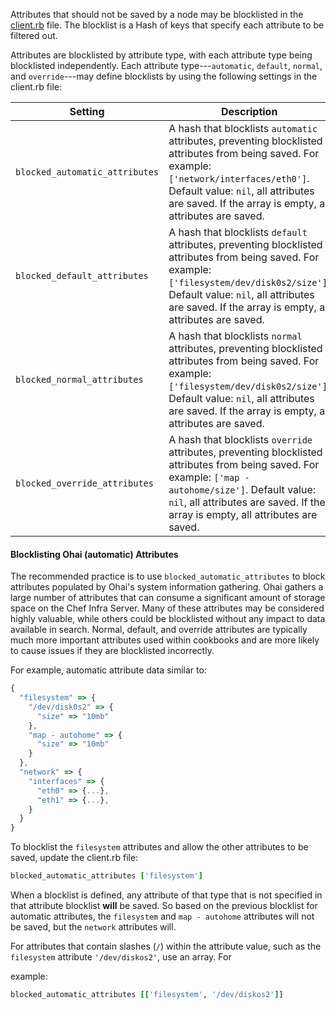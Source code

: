 Attributes that should not be saved by a node may be blocklisted in the [client.rb](/config_rb_client/) file. The blocklist is a Hash of keys that specify each attribute to be filtered out.

Attributes are blocklisted by attribute type, with each attribute type being blocklisted independently. Each attribute type---`automatic`, `default`, `normal`, and `override`---may define blocklists by using the following settings in the client.rb file:

<table>
<colgroup>
<col style="width: 40%" />
<col style="width: 60%" />
</colgroup>
<thead>
<tr class="header">
<th>Setting</th>
<th>Description</th>
</tr>
</thead>
<tbody>
<tr>
<td><code>blocked_automatic_attributes</code></td>
<td>A hash that blocklists <code>automatic</code> attributes, preventing blocklisted attributes from being saved. For example: <code>['network/interfaces/eth0']</code>. Default value: <code>nil</code>, all attributes are saved. If the array is empty, all attributes are saved.</td>
</tr>
<tr>
<td><code>blocked_default_attributes</code></td>
<td>A hash that blocklists <code>default</code> attributes, preventing blocklisted attributes from being saved. For example: <code>['filesystem/dev/disk0s2/size']</code>. Default value: <code>nil</code>, all attributes are saved. If the array is empty, all attributes are saved.</td>
</tr>
<tr>
<td><code>blocked_normal_attributes</code></td>
<td>A hash that blocklists <code>normal</code> attributes, preventing blocklisted attributes from being saved. For example: <code>['filesystem/dev/disk0s2/size']</code>. Default value: <code>nil</code>, all attributes are saved. If the array is empty, all attributes are saved.</td>
</tr>
<tr>
<td><code>blocked_override_attributes</code></td>
<td>A hash that blocklists <code>override</code> attributes, preventing blocklisted attributes from being saved. For example: <code>['map - autohome/size']</code>. Default value: <code>nil</code>, all attributes are saved. If the array is empty, all attributes are saved.</td>
</tr>
</tbody>
</table>

#### Blocklisting Ohai (automatic) Attributes

The recommended practice is to use `blocked_automatic_attributes` to block attributes populated by Ohai's system information gathering. Ohai gathers a large number of attributes that can consume a significant amount of storage space on the Chef Infra Server. Many of these attributes may be considered highly valuable, while others could be blocklisted without any impact to data available in search. Normal, default, and override attributes are typically much more important attributes used within cookbooks and are more likely to cause issues if they are blocklisted incorrectly.

For example, automatic attribute data similar to:

```javascript
{
  "filesystem" => {
    "/dev/disk0s2" => {
      "size" => "10mb"
    },
    "map - autohome" => {
      "size" => "10mb"
    }
  },
  "network" => {
    "interfaces" => {
      "eth0" => {...},
      "eth1" => {...},
    }
  }
}
```

To blocklist the `filesystem` attributes and allow the other attributes to be saved, update the client.rb file:

```ruby
blocked_automatic_attributes ['filesystem']
```

When a blocklist is defined, any attribute of that type that is not specified in that attribute blocklist **will** be saved. So based on the previous blocklist for automatic attributes, the `filesystem` and `map - autohome` attributes will not be saved, but the `network` attributes will.

For attributes that contain slashes (`/`) within the attribute value, such as the `filesystem` attribute `'/dev/diskos2'`, use an array. For

example:

```ruby
blocked_automatic_attributes [['filesystem', '/dev/diskos2']]
```
